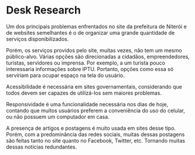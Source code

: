# Desk Research
Um dos principais problemas enfrentados no site da prefeitura de Niterói e de
websites semelhantes é o de organizar uma grande quantidade de serviços disponibilizados.

Porém, os serviços providos pelo site, muitas vezes, não tem um mesmo público-alvo.
Várias opções são direcionadas a cidadãos, empreendedores, turistas, servidores ou 
imprensa. Por exemplo, a um turista pouco interessaria informações sobre IPTU. Portanto, 
opções como essa só serviriam para ocupar espaço na tela do usuário.

Acessibilidade é necessária em sites governamentais, considerando que todos devem 
ser capazes de utilizá-los sem maiores problemas.

Responsividade é uma funcionalidade necessária nos dias de hoje, contando que muitos
usuários preferem a conveniência do uso do celular, ou não possuem um computador em
casa.

A presença de artigos e postagens é muito usada em sites desse tipo. Porém, com a
predominância das redes sociais, muitas dessas postagens são feitas tanto no site
quanto no Facebook, Twitter, etc. Tornando muitas dessas notícias redundantes.